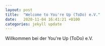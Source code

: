```yaml
---
layout: post
title:  "Welcome to You're Up (ToDo) e.V."
date:   2020-11-04 16:41:21 +0100
categories: jekyll update
---
```

Willkommen bei der You're Up (ToDo) e.V.